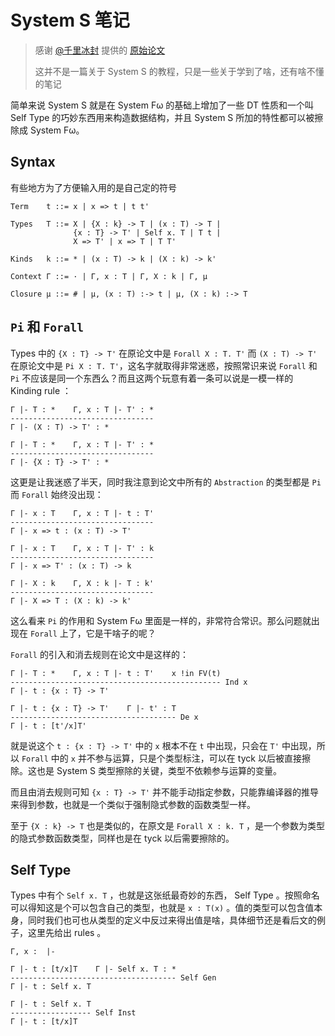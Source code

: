 # System S 笔记

> 感谢 [@千里冰封](https://ice1000.org/) 提供的 [原始论文](http://homepage.divms.uiowa.edu/~astump/papers/fu-stump-rta-tlca-14.pdf)
>
> 这并不是一篇关于 System S 的教程，只是一些关于学到了啥，还有啥不懂的笔记

简单来说 System S 就是在 System Fω 的基础上增加了一些 DT 性质和一个叫 Self Type 的巧妙东西用来构造数据结构，并且 System S 所加的特性都可以被擦除成 System Fω。

## Syntax

有些地方为了方便输入用的是自己定的符号

```
Term    t ::= x | x => t | t t'

Types   T ::= X | {X : k} -> T | (x : T) -> T |
              {x : T} -> T' | Self x. T | T t |
              X => T' | x => T | T T'

Kinds   k ::= * | (x : T) -> k | (X : k) -> k'

Context Γ ::= · | Γ, x : T | Γ, X : k | Γ, μ

Closure μ ::= # | μ, (x : T) :-> t | μ, (X : k) :-> T
```

## `Pi` 和  `Forall`

Types 中的 `{X : T} -> T'` 在原论文中是 `Forall X : T. T'` 而 `(X : T) -> T'` 在原论文中是 `Pi X : T. T'`，这名字就取得非常迷惑，按照常识来说 `Forall` 和 `Pi` 不应该是同一个东西么？而且这两个玩意有着一条可以说是一模一样的 Kinding rule ：

```
Γ |- T : *    Γ, x : T |- T' : *
--------------------------------
Γ |- (X : T) -> T' : *

Γ |- T : *    Γ, x : T |- T' : *
--------------------------------
Γ |- {X : T} -> T' : *
```

这更是让我迷惑了半天，同时我注意到论文中所有的 `Abstraction` 的类型都是 `Pi` 而 `Forall` 始终没出现：

```
Γ |- x : T    Γ, x : T |- t : T'
--------------------------------
Γ |- x => t : (x : T) -> T'

Γ |- x : T    Γ, x : T |- T' : k
--------------------------------
Γ |- x => T' : (x : T) -> k

Γ |- X : k    Γ, X : k |- T : k'
--------------------------------
Γ |- X => T : (X : k) -> k'
```

这么看来 `Pi` 的作用和 System Fω 里面是一样的，非常符合常识。那么问题就出现在 `Forall` 上了，它是干啥子的呢？

`Forall` 的引入和消去规则在论文中是这样的：

```
Γ |- T : *    Γ, x : T |- t : T'    x !in FV(t)
----------------------------------------------- Ind x
Γ |- t : {x : T} -> T'

Γ |- t : {x : T} -> T'    Γ |- t' : T
------------------------------------- De x
Γ |- t : [t'/x]T'
```

就是说这个 `t : {x : T} -> T'` 中的 `x` 根本不在 `t` 中出现，只会在 `T'` 中出现，所以 `Forall` 中的 `x` 并不参与运算，只是个类型标注，可以在 tyck 以后被直接擦除。这也是 System S 类型擦除的关键，类型不依赖参与运算的变量。

而且由消去规则可知 `{x : T} -> T'` 并不能手动指定参数，只能靠编译器的推导来得到参数，也就是一个类似于强制隐式参数的函数类型一样。

至于 `{X : k} -> T` 也是类似的，在原文是 `Forall X : k. T` ，是一个参数为类型的隐式参数函数类型，同样也是在 tyck 以后需要擦除的。

## Self Type

Types 中有个 `Self x. T` ，也就是这张纸最奇妙的东西， Self Type 。按照命名可以得知这是个可以包含自己的类型，也就是 `x : T(x)` 。值的类型可以包含值本身，同时我们也可也从类型的定义中反过来得出值是啥，具体细节还是看后文的例子，这里先给出 rules 。

```
Γ, x :  |- 

Γ |- t : [t/x]T    Γ |- Self x. T : *
------------------------------------- Self Gen
Γ |- t : Self x. T

Γ |- t : Self x. T
------------------ Self Inst
Γ |- t : [t/x]T
```
